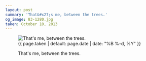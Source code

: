 ```yaml
---
layout: post
summary: 'That&#x27;s me, between the trees.'
og_image: 83-1280.jpg
taken: October 10, 2013
---
```


<figure class="post">
<img alt="That's me, between the trees." sizes="(min-width: 700px) 50vw, calc(100vw - 2rem)" src="{{ site.assets_url }}/83-640.jpg" srcset="{{ site.assets_url }}/83-1280.jpg 1280w, {{ site.assets_url }}/83-960.jpg 960w, {{ site.assets_url }}/83-640.jpg 640w, {{ site.assets_url }}/83-320.jpg 320w"/>
<figcaption>
<time>{{ page.taken | default: page.date | date: "%B %-d, %Y" }}</time>
<p>That's me, between the trees.</p>
</figcaption>
</figure>
